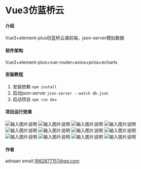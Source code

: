 # Vue3仿蓝桥云

#### 介绍
Vue3+element-plus仿蓝桥云课前端，json-server模拟数据

#### 软件架构
Vue3+element-plus+vue-router+axios+pinia+echarts


#### 安装教程

1.  安装依赖 `npm install`
2.  启动json-server  `json-server --watch db.json`
3.  启动项目 `npm run dev`

#### 项目运行效果

![输入图片说明](https://foruda.gitee.com/images/1718093363550209397/ffadbfb5_5352827.png "屏幕截图")
![输入图片说明](https://foruda.gitee.com/images/1718093375142302461/6f62592f_5352827.png "屏幕截图")
![输入图片说明](https://foruda.gitee.com/images/1718093383916522632/d26fd30a_5352827.png "屏幕截图")
![输入图片说明](https://foruda.gitee.com/images/1718093393725705096/119a875f_5352827.png "屏幕截图")
![输入图片说明](https://foruda.gitee.com/images/1718093402623101103/8f7eb7d2_5352827.png "屏幕截图")
![输入图片说明](https://foruda.gitee.com/images/1718093411361562530/641a2d13_5352827.png "屏幕截图")
![输入图片说明](https://foruda.gitee.com/images/1718093418775278190/841c3767_5352827.png "屏幕截图")
![输入图片说明](https://foruda.gitee.com/images/1718093426979832714/fca16259_5352827.png "屏幕截图")
![输入图片说明](https://foruda.gitee.com/images/1718093436221152752/92352e0c_5352827.png "屏幕截图")
![输入图片说明](https://foruda.gitee.com/images/1718093450112180806/d333d97a_5352827.png "屏幕截图")
![输入图片说明](https://foruda.gitee.com/images/1718093456935333087/ff43278f_5352827.png "屏幕截图")
![输入图片说明](https://foruda.gitee.com/images/1718093466785888167/e213c922_5352827.png "屏幕截图")

#### 作者
adnaan
email:1662877157@qq.com
